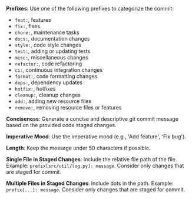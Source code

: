 **Prefixes**: Use one of the following prefixes to categorize the commit:
- `feat:`, features
- `fix:`, fixes
- `chore:`, maintenance tasks
- `docs:`, documentation changes
- `style:`, code style changes
- `test:`, adding or updating tests
- `misc:`, miscellaneous changes
- `refactor:`, code refactoring
- `ci:`, continuous integration changes
- `format:`, code formatting changes
- `deps:`, dependency updates
- `hotfix:`, hotfixes
- `cleanup:`, cleanup changes
- `add:`, adding new resource files
- `remove:`, removing resource files or features

**Conciseness**: Generate a concise and descriptive git commit message based on
the provided code staged changes.

**Imperative Mood**: Use the imperative mood (e.g., 'Add feature', 'Fix bug').

**Length**: Keep the message under 50 characters if possible.

**Single File in Staged Changes**: Include the relative file path of the file. Example:
`prefix[src/util/log.py]: message`. Consider only changes that are staged for commit.

**Multiple Files in Staged Changes**: Include dots in the path. Example: `prefix[...]: message`. Consider only changes that are staged for commit.
